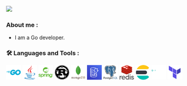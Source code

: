 ![](https://komarev.com/ghpvc/?username=sunjin110)

### About me :
- I am a Go developer.

### :hammer_and_wrench: Languages and Tools :
<div>
  <img src="https://github.com/devicons/devicon/blob/master/icons/go/go-original-wordmark.svg" title="Go" alt="Go" width=40 height=40>
  <img src="https://github.com/devicons/devicon/blob/master/icons/java/java-original.svg" title="Java" alt="Java" width=40 height=40>
  <img src="https://github.com/devicons/devicon/blob/master/icons/spring/spring-original-wordmark.svg" title="Spring" alt="Spring" width=40 height=40>
  <img src="https://github.com/devicons/devicon/blob/master/icons/rust/rust-original.svg" title="Rust" alt="Rust" width=40 height=40>
  <img src="https://github.com/devicons/devicon/blob/master/icons/mongodb/mongodb-original-wordmark.svg" title="MongoDB" alt="MongoDB" width=40 height=40>
  <img src="https://github.com/devicons/devicon/blob/master/icons/dynamodb/dynamodb-original.svg" title="DynamoDB" alt="DynamoDB" width=40 height=40>
  <img src="https://github.com/devicons/devicon/blob/master/icons/postgresql/postgresql-original-wordmark.svg" title="PostgreSQL" alt="PostgreSQL" width=40 height=40>
  <img src="https://github.com/devicons/devicon/blob/master/icons/redis/redis-original-wordmark.svg" title="Redis" alt="Redis" width=40 height=40>
  <img src="https://github.com/devicons/devicon/blob/master/icons/elasticsearch/elasticsearch-original.svg" title="ElasticSearch" alt="ElasticSearch" width=40 height=40>
  <img src="https://github.com/devicons/devicon/blob/master/icons/grpc/grpc-original.svg" title="gRPC" alt="gRPC" width=40 height=40>
  <img src="https://github.com/devicons/devicon/blob/master/icons/terraform/terraform-original.svg" title="terraform" alt="terraform" width=40 height=40>
</div>
